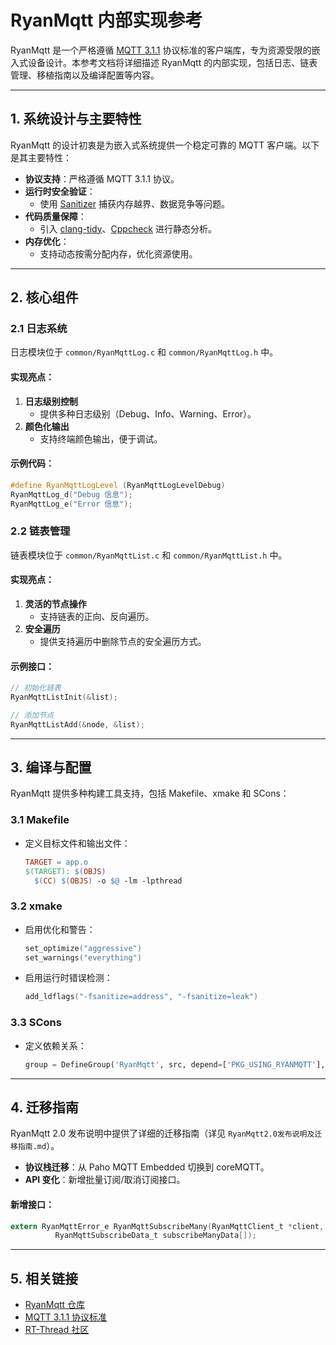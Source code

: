 # RyanMqtt 内部实现参考

RyanMqtt 是一个严格遵循 [MQTT 3.1.1](https://docs.oasis-open.org/mqtt/mqtt/v3.1.1/mqtt-v3.1.1.html) 协议标准的客户端库，专为资源受限的嵌入式设备设计。本参考文档将详细描述 RyanMqtt 的内部实现，包括日志、链表管理、移植指南以及编译配置等内容。

---

## 1. 系统设计与主要特性

RyanMqtt 的设计初衷是为嵌入式系统提供一个稳定可靠的 MQTT 客户端。以下是其主要特性：

- **协议支持**：严格遵循 MQTT 3.1.1 协议。
- **运行时安全验证**：
  - 使用 [Sanitizer](https://clang.llvm.org/docs/index.html#sanitizers) 捕获内存越界、数据竞争等问题。
- **代码质量保障**：
  - 引入 [clang-tidy](https://clang.llvm.org/extra/clang-tidy/#clang-tidy)、[Cppcheck](https://cppcheck.sourceforge.io/) 进行静态分析。
- **内存优化**：
  - 支持动态按需分配内存，优化资源使用。

---

## 2. 核心组件

### 2.1 日志系统

日志模块位于 `common/RyanMqttLog.c` 和 `common/RyanMqttLog.h` 中。

#### 实现亮点：
1. **日志级别控制**
   - 提供多种日志级别（Debug、Info、Warning、Error）。
2. **颜色化输出**
   - 支持终端颜色输出，便于调试。

#### 示例代码：
```c
#define RyanMqttLogLevel (RyanMqttLogLevelDebug)
RyanMqttLog_d("Debug 信息");
RyanMqttLog_e("Error 信息");
```

### 2.2 链表管理

链表模块位于 `common/RyanMqttList.c` 和 `common/RyanMqttList.h` 中。

#### 实现亮点：
1. **灵活的节点操作**
   - 支持链表的正向、反向遍历。
2. **安全遍历**
   - 提供支持遍历中删除节点的安全遍历方式。

#### 示例接口：
```c
// 初始化链表
RyanMqttListInit(&list);

// 添加节点
RyanMqttListAdd(&node, &list);
```

---

## 3. 编译与配置

RyanMqtt 提供多种构建工具支持，包括 Makefile、xmake 和 SCons：

### 3.1 Makefile

- 定义目标文件和输出文件：
  ```makefile
  TARGET = app.o
  $(TARGET): $(OBJS)
	$(CC) $(OBJS) -o $@ -lm -lpthread
  ```

### 3.2 xmake

- 启用优化和警告：
  ```lua
  set_optimize("aggressive")
  set_warnings("everything")
  ```

- 启用运行时错误检测：
  ```lua
  add_ldflags("-fsanitize=address", "-fsanitize=leak")
  ```

### 3.3 SCons

- 定义依赖关系：
  ```python
  group = DefineGroup('RyanMqtt', src, depend=['PKG_USING_RYANMQTT'], CPPPATH=path)
  ```

---

## 4. 迁移指南

RyanMqtt 2.0 发布说明中提供了详细的迁移指南（详见 `RyanMqtt2.0发布说明及迁移指南.md`）。

- **协议栈迁移**：从 Paho MQTT Embedded 切换到 coreMQTT。
- **API 变化**：新增批量订阅/取消订阅接口。

#### 新增接口：
```c
extern RyanMqttError_e RyanMqttSubscribeMany(RyanMqttClient_t *client, int32_t count,
          RyanMqttSubscribeData_t subscribeManyData[]);
```

---

## 5. 相关链接

- [RyanMqtt 仓库](https://github.com/Ryan-CW-Code/RyanMqtt)
- [MQTT 3.1.1 协议标准](https://docs.oasis-open.org/mqtt/mqtt/v3.1.1/mqtt-v3.1.1.html)
- [RT-Thread 社区](https://club.rt-thread.org/index.html)
